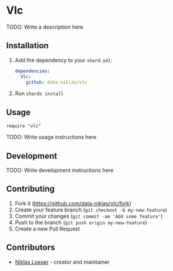 # Vlc

TODO: Write a description here

## Installation

1. Add the dependency to your `shard.yml`:

   ```yaml
   dependencies:
     Vlc:
       github: data-niklas/vlc
   ```

2. Run `shards install`

## Usage

```crystal
require "vlc"
```

TODO: Write usage instructions here

## Development

TODO: Write development instructions here

## Contributing

1. Fork it (<https://github.com/data-niklas/vlc/fork>)
2. Create your feature branch (`git checkout -b my-new-feature`)
3. Commit your changes (`git commit -am 'Add some feature'`)
4. Push to the branch (`git push origin my-new-feature`)
5. Create a new Pull Request

## Contributors

- [Niklas Loeser](https://github.com/data-niklas) - creator and maintainer
